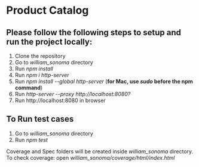 # Product Catalog

## Please follow the following steps to setup and run the project locally:

1. Clone the repository
2. Go to _william_sonoma_ directory
3. Run _npm install_
4. Run _npm i http-server_
5. Run _npm install --global http-server_ (**for Mac, use _sudo_ before the npm command**)
6. Run _http-server --proxy http://localhost:8080?_
7. Run http://localhost:8080 in browser


## To Run test cases
1. Go to _william_sonoma_ directory
2. Run _npm test_


Coverage and Spec folders will be created inside _william_sonoma_ directory.\
To check coverage: open _william_sonoma/coverage/html/index.html_
